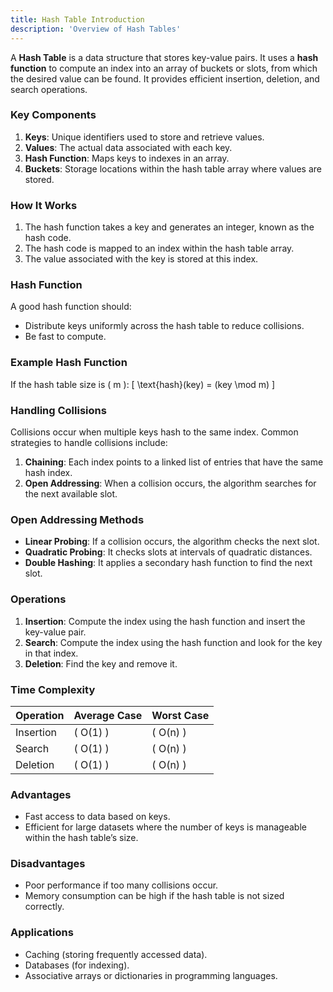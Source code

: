 ```yaml
---
title: Hash Table Introduction
description: 'Overview of Hash Tables'
---
```


A **Hash Table** is a data structure that stores key-value pairs. It uses a **hash function** to compute an index into an array of buckets or slots, from which the desired value can be found. It provides efficient insertion, deletion, and search operations.

### Key Components

1. **Keys**: Unique identifiers used to store and retrieve values.
2. **Values**: The actual data associated with each key.
3. **Hash Function**: Maps keys to indexes in an array.
4. **Buckets**: Storage locations within the hash table array where values are stored.

### How It Works

1. The hash function takes a key and generates an integer, known as the hash code.
2. The hash code is mapped to an index within the hash table array.
3. The value associated with the key is stored at this index.

### Hash Function

A good hash function should:

- Distribute keys uniformly across the hash table to reduce collisions.
- Be fast to compute.

### Example Hash Function

If the hash table size is \( m \):
\[
\text{hash}(key) = (key \mod m)
\]

### Handling Collisions

Collisions occur when multiple keys hash to the same index. Common strategies to handle collisions include:

1. **Chaining**: Each index points to a linked list of entries that have the same hash index.
2. **Open Addressing**: When a collision occurs, the algorithm searches for the next available slot.

### Open Addressing Methods

- **Linear Probing**: If a collision occurs, the algorithm checks the next slot.
- **Quadratic Probing**: It checks slots at intervals of quadratic distances.
- **Double Hashing**: It applies a secondary hash function to find the next slot.

### Operations

1. **Insertion**: Compute the index using the hash function and insert the key-value pair.
2. **Search**: Compute the index using the hash function and look for the key in that index.
3. **Deletion**: Find the key and remove it.

### Time Complexity

| Operation | Average Case | Worst Case |
|-----------|--------------|------------|
| Insertion | \( O(1) \)   | \( O(n) \) |
| Search    | \( O(1) \)   | \( O(n) \) |
| Deletion  | \( O(1) \)   | \( O(n) \) |

### Advantages

- Fast access to data based on keys.
- Efficient for large datasets where the number of keys is manageable within the hash table’s size.

### Disadvantages

- Poor performance if too many collisions occur.
- Memory consumption can be high if the hash table is not sized correctly.

### Applications

- Caching (storing frequently accessed data).
- Databases (for indexing).
- Associative arrays or dictionaries in programming languages.
